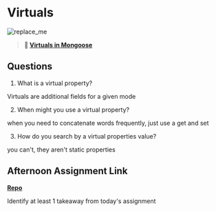 # Virtuals

![replace_me](https://codeworks.blob.core.windows.net/public/assets/img/illustrations/placeholder.svg)

> **📖 [Virtuals in Mongoose](https://codeworksacademy.com/fs-student-guide/resources/wk5/04-Virtuals)**

## Questions

1. What is a virtual property?

Virtuals are additional fields for a given mode

2. When might you use a virtual property? 

when you need to concatenate words frequently, just use a get and set

3. How do you search by a virtual properties value?

you can't, they aren't static properties

## Afternoon Assignment Link

**[Repo](https://github.com/Casey1224/groupProject2)**

Identify at least 1 takeaway from today's assignment
